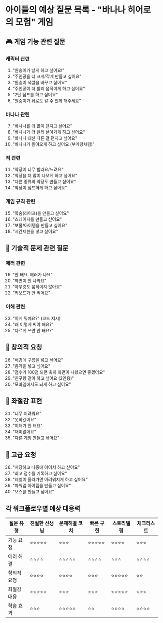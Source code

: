 # 아이들의 예상 질문 목록 - "바나나 히어로의 모험" 게임

## 🎮 게임 기능 관련 질문

### 캐릭터 관련
1. "원숭이가 날게 하고 싶어요!"
2. "주인공을 더 크게/작게 만들고 싶어요"
3. "원숭이 색깔을 바꾸고 싶어요"
4. "주인공이 더 빨리 움직이게 하고 싶어요"
5. "2단 점프를 하고 싶어요"
6. "원숭이가 뒤로도 갈 수 있게 해주세요"

### 바나나 관련
7. "바나나를 더 많이 던지고 싶어요"
8. "바나나가 더 빨리 날아가게 하고 싶어요"
9. "바나나 대신 다른 걸 던지고 싶어요"
10. "바나나가 돌아오게 하고 싶어요 (부메랑처럼)"

### 적 관련
11. "악당이 너무 빨라요/느려요"
12. "악당을 더 많이 나오게 하고 싶어요"
13. "다른 종류의 악당도 만들고 싶어요"
14. "악당이 점프하게 하고 싶어요"

### 게임 규칙 관련
15. "목숨(라이프)을 만들고 싶어요"
16. "스테이지를 만들고 싶어요"
17. "보물/아이템을 만들고 싶어요"
18. "시간제한을 넣고 싶어요"

## 🐛 기술적 문제 관련 질문

### 에러 관련
19. "안 돼요. 에러가 나요"
20. "화면이 안 나와요"
21. "아무것도 움직이지 않아요"
22. "키보드가 안 먹어요"

### 이해 관련
23. "이게 뭐예요?" (코드 지시)
24. "왜 이렇게 써야 해요?"
25. "다르게 쓰면 안 돼요?"

## 🎨 창의적 요청

26. "배경에 구름을 넣고 싶어요"
27. "음악을 넣고 싶어요"
28. "점수가 100점 되면 축하 화면이 나왔으면 좋겠어요"
29. "친구랑 같이 하고 싶어요 (2인용)"
30. "모바일에서도 되게 하고 싶어요"

## 😤 좌절감 표현

31. "너무 어려워요"
32. "못하겠어요"
33. "이해가 안 돼요"
34. "재미없어요"
35. "다른 게임 만들고 싶어요"

## 🚀 고급 요청

36. "저장하고 나중에 이어서 하고 싶어요"
37. "최고 점수를 기록하고 싶어요"
38. "레벨이 올라가면 어려워지게 하고 싶어요"
39. "파워업 아이템을 만들고 싶어요"
40. "보스를 만들고 싶어요"

## 각 워크플로우별 예상 대응력

| 질문 유형 | 친절한 선생님 | 문제해결 코치 | 빠른 구현 | 스토리텔링 | 체크리스트 |
|----------|--------------|--------------|-----------|------------|------------|
| 기능 요청 | ⭐⭐⭐⭐⭐ | ⭐⭐⭐ | ⭐⭐⭐⭐⭐ | ⭐⭐⭐⭐ | ⭐⭐⭐ |
| 에러 해결 | ⭐⭐⭐⭐ | ⭐⭐⭐⭐⭐ | ⭐⭐⭐⭐ | ⭐⭐⭐ | ⭐⭐⭐⭐ |
| 창의적 요청 | ⭐⭐⭐⭐ | ⭐⭐⭐⭐ | ⭐⭐⭐ | ⭐⭐⭐⭐⭐ | ⭐⭐ |
| 좌절감 대응 | ⭐⭐⭐⭐⭐ | ⭐⭐⭐ | ⭐⭐⭐ | ⭐⭐⭐⭐⭐ | ⭐⭐⭐ |
| 학습 효과 | ⭐⭐⭐ | ⭐⭐⭐⭐⭐ | ⭐⭐ | ⭐⭐⭐⭐ | ⭐⭐⭐⭐ |